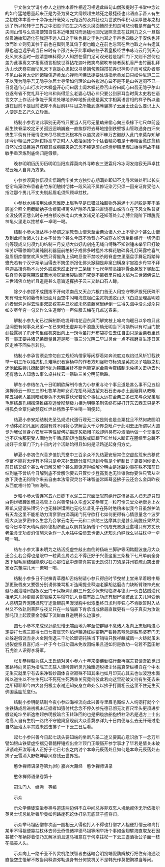 <!-- { "loadSidebar": true } -->
　　宁文伯文学请小参人之初性本善性相近习相远此四句山僧孩提时于书堂中念过的如今猛地思量起来正是为圣为贤之大纲领超生越死之最捷径也此语直示吾人有生之初性体本善干干净净无纤毫染污元相近的及其壮也为世欲所牵积习深厚便与之相远了所以轮转于三界之中汩没乎四生之内改头换面慒然无知良可悲也若是有血气丈夫闻山僧与么告报便知自性本近唯因习而远猛地回光返照念念在兹用力之久一旦豁然贯通始知造化在我道不远人口之于味也目之于色也耳之于声也四肢之于安佚也非汝而谁立则见其参于前也在舆则见其倚于衡也瞻之在前也忽焉在后也取之左右逢其原也道岂远乎哉当日宋时有个邵尧夫于此事却较些子着皇极经世书咏诗云月到天心处风来水面时一般清意味料得少人知然在儒门足可观光若是祖师门下又则不然何也盖为此事离文字相离语言相故世尊拈花迦叶微笑鸟窠吹布侍者契机香严击竹而礼拜沩山长庆卷帘而彻见天下岂是心思拟议寻章摘句簇锦攒花弄识神影子而可成办者耶不见山谷黄太史同诸钜儒造黄龙心禅师问佛法捷要处请指示黄龙曰只如仲尼道二三子以我为隐乎吾无隐乎尔居士寻常如何理论山谷拟对心曰不是不是山谷迷闷不已一日复造侍心山行次时木樨盛开心问曰居士闻木樨花香否山谷曰闻心曰吾无隐乎尔山谷遂有省不觉礼拜于地曰和尚得恁么老婆心切心曰只要公到家耳当时黄太史若在语言文字上作活计争能于黄龙处嚗地断啐地折此便是离文字相离语言相的样子所以道道在目前不是目前法亦不离目前非耳目之所能到遂蓦竖拂子云居士还会么要识上大人便是丘乙己久立珍重。

　　结制小参若论此事别无奇特只要当人死尽无量劫来偷心向三条椽下七尺单前竖起生铁脊梁咬定牙关孤迥迥峭巍巍一直挨拶将去蓦地撞倒铁壁银山管取通身白汗庆快生平倘有纤毫情念未尽尽属生死根本所以道灵源不昧万古徽猷入此门来莫存知解即今炉鞴弘开之际钳锤高举之时人人收拾阑残个个猛着精彩若是十赤精金愈炼愈精自然光焰溢目遍界辉腾其或胸臆夹杂志念不纯更须向炖煌炉鞴里煆过始得何故不经敏手重烹炼到底终归是假银。

　　晚参明明历历历历明明当阳疾荐莫向外寻昨夜三更霜月冷冰河发焰寂无声卓拄杖云唯人自肯乃方亲。

　　小参参须真参悟须实悟踢倒牢关大方独步心期满处即知不比寻常做处所以长庆卷帘鸟窠吹布香岩击竹东明触树彻体一段风流不属修证染污只须一回亲证肯受他人指注那个男儿不丈夫剔起眉毛须照顾卓拄杖。

　　小参秋水横按用处绝思惟眨上眉毛早是已错过独超物外遍满十方迥脱是非不落顾鉴全照全用截断衲子命根离相离名铲除圣凡窠臼直饶德山临济立在下风文殊普贤全没伎俩正恁么时东村白额咬杀南山大虫汝诸兄弟还知落处么赤膊金刚阶下蹲脱壳神龟火里走以拄杖卓一卓喝一喝。

　　结制小参大抵丛林小参谓之家教昔山僧未至金粟汝诸人分上不曾少个甚么山僧及到此间汝诸人分上亦不曾添个甚么今既不添昔亦不减穿衣吃饭坐卧经行一切仍旧何等现成又何须九旬结制三月安期大似好肉剜疮无绳自缚殊不知钳锤未举早已打破牢关炉鞴停煽尽属纯刚利器庭前柏树子成佛多时槛外木樨花触碎鼻孔灯笼露柱喜气盈眉厨库僧堂欢声庆赞只得屋角上鸱吻忍俊不禁咬杀殿脊虚空里磨盘手舞足蹈踏碎蟾光若有个汉于斯承当得去不妨坐断报化佛头掀翻是非窠臼横身宇宙独步丹霄不拜释迦高揖弥勒不为分外脱或未然正好于三条椽下七尺单前高挂钵囊全身放下竖起生铁脊梁务要克期取证蓦地冷灰豆爆裂破面门究竟不离者里只如火焰为三世诸佛说法三世诸佛立地听且道是甚么意旨遂挥拂子云三叉路口石人蹲。

　　除夕小参捏不成团拨不开何须南岳又天台六根门首无人用空守寒炉拨死灰殊不知有句无句如藤倚树日面月面空中闪电海底起红尘灵机透脱山头飞白浪至理高明若向者里洞达得去理事双彰权实并显脱或未然葛藤窝里绊倒一生得失海中没头浸杀只如岁尽年穷一句又作么生道爆竹一声催腊去梅花几点送春来。

　　解制小参九旬已过解制斯临堤畔梅花迎东风而解笑枝上啼鸟向暖日以争喧只此见闻更有何事众兄弟一冬已来时无虚弃功不浪施历劫无明当下消殒所以有时当门按剑独露狮子爪牙句里藏机突出向上一窍今虽打开布袋亦任去住自由只是金粟者里还有一事正要共诸兄弟商量且道是那一事三分光阴二早过灵台一点不揩磨贪生逐日区区走唤不回头奈若何。

　　结制小参承言须会宗勿自立规矩衲僧家等闲拶着如奔流度刃疾焰过风斩钉截铁举一明三所以陷虎机关难瞒识者穿杨中的作者方知竖帜夺标须是英灵汉子啮镞之机还他敌胜狮儿撩起便行犹为钝置廉纤不断岂能克家金粟今夜结制未免抱关击柝去也还有恁么人知恁么事么卓拄杖云一镞破三关分明前后路。

　　解冬小参结冬九十日明朝欲解制今夜为小参重与论个事且道是甚么事不见五祖演禅师云一即三三即七牧羊海畔女贞花拒马河边望夫石石击赤赤土画簸箕从教眼　眵五祖老人虽则暗藏春色不无明露秋光若论个事犹太远在金粟三冬已来与众兄弟眉毛厮结鼻孔相揩深锥痛劄透骨彻髓极力相为明朝圣制告终布袋打开东去西去只是不得孤负金粟何故频窥红烂处畅煞子平生喝一喝便起。

　　结夏小参安期结制先圣弘规递代遵行理无二致是则也是金粟犹且不然何故圆明不动体如如凡圣同源岂有殊不用将心求解会大千沙界总毗卢于此明去正所谓以大圆觉为我伽蓝身心安居平等性智何妨揭却炙脂帽子脱却鹘臭布衫洒洒地做一个无事汉岂不庆快那更受人画地为牢循规蹈矩也哉脱或脚跟下红丝线未断正在圈缋里总跳不出好于金粟门下九十日内讨个活路始得且如何是活路遂起身归方丈。

　　解夏小参初住兴善岁值饥荒堂中三百余众不免结夏安居常住空虚盐荒米贵移贫作富不能将无作有不得只是牵来补去随分度时逗到今朝是个解制日子更要问你诸人前日结又结个甚么今日解又解个甚么直饶道得结解分明由是途路边事在殊不知前日结到底不曾结今日解到底不曾解你要去只管步步登高我也无锥锥你你要住只管从空放下我也无钩钩你来去自由本法常寂灵台不昧智鉴常辉蓦竖拂子云还会么金风昨夜从西度梧叶惊飞四海秋。

　　乏粮小参大雪连宵五六日脚下水泥二三尺面壁岩前绝行踪僵卧高人扫无迹只知白狗烂银蹄谁解乌鸡雪上立兴善常住久空虚米麦忝豆无一粒可怜云堂众衲僧身上衣寒饥又逼馒头馎饦个也无糠饼馍糊也无吃忆昔孔子在陈时绝粮未似我今日虽然护法有天龙这里不能相助力清寥寥白滴滴闭门死守欲打七如何更得有心情思量念个波罗密大众波罗密作么生念乃合掌云南无一元和二佛陀三达摩其余是甚么碗脱丘果然灵验今日幸尔天晴两廊师德相济麦豆以赒其急衲僧个个饥疮充塞道业愈增只有方丈长老坐食无功虚消信施未免作一头水牯牛偿债去也诸人还知头角峥嵘么以拄杖卓一卓喝一喝。

　　结冬小参大事未明为之结活捉虚空敲出血倒跨杨岐三脚驴等闲踏翻波底月大众还会么若会得也是眼中一粒黄金屑若会不得正好于兴善这里三条椽下七尺单前全身放下眉毛厮结但能歇尽狂心那怕瓮中走鳖真实言无畏说打刀须是并州铁疏山突出曹家女东董端儿木一橛喝一喝。

　　结制小参多日不说禅青草覆却舌结制请小参只得应时节曳杖上堂来早着眼中屑那更鼓唇皮又要强分别谤佛兼骂祖听造阐提业释迦老臊胡达磨齿门缺断臂赚神光皮髓尽漏泄睦州担板汉云门干屎橛洞山麻三斤玄沙保未彻临济与德山一伙白拈贼递代相承来儿孙更颠劣惯驱耕夫牛惯夺饥人食猫有歃血功虎有起尸德彼此丈夫儿岂受他人惑切莫弄泥团抵死守途辙眼前黑漫漫胸中似漆墨终日求利养狂心不肯歇暂时入丛林又不依轨则菩萨与夜叉只在一线隔直下肯承当成佛最直截更有一句子真实为汝说那吒顶上起蒺藜金刚脚下流鲜血且道明甚么边事参。

　　圆七小参本来成现迥绝思惟无端画地为牢至使群疑不息诸人发向上志起精进心定要打七炼三直得七日七夜亘天烈焰炉鞴通红妙密斯严钳锤恶辣恁是胜热婆罗门无处躲避假饶赤身火金刚倒退三千勿论顽铜钝铁当下销镕只教祥麟威凤一火铸就虽未迸裂虚空且喜打成一片于今七日功圆未免收因结果且道如何是收功一句若不蓝田射石虎谁人识得李将军。

　　张复恭檀越为孺人王氏请对灵小参六十年来奉佛勤临行至再嘱夫君请吾欲觅归家路特向灵前为指陈王氏孺人谛听谛听灵光独耀迥脱根尘体露真常纵横自在个中本无生灭就里宁有去来净智妙圆体自空寂殊不知其来也如月印天心其去也似波澄水面所以道生以不生生死以不死死生死两重关究竟何彼此若向这里勘破又何有生死去来之所碍耶即今四大各归根尘永谢还知安身立命处么以拂子打圆相云这里不住无生灭佛国莲胎恁意行。

　　结制小参明朝结制今夜小参四海禅流向此兴善寺里眉毛厮结人人纯钢打就个个生铁铸成后进初机未证据者如猿付杙念念不停久参先德已彻无功百尺竿头更须进步假饶乾坤坐断逸格超宗明投暗合玉转珠回的也是把缆放船抱桥柱浴若是通方上士出格高人自有生机一路终不守他窠窟现前大众善冀参详九十日内便与么去无纤毫过患自然坐治太平其或未然击拂子一下云三日后看。

　　起七小参兴善今日起七话头要知端的坐断凡圣二途又要离心意识放下一念万年譬如银山铁壁虚空揣见骨髓秤锤捏出金汁顶门正眼豁开参学事才了毕若是情关未破识锁难开汝等诸人正好于七日七夜之内讨个本命元辰落处且如何是本命元辰落处击拂子云雪消大野乾坤静风卷残云世界宽。

　　憨休禅师语录卷第九(终)
嘉兴大藏经　憨休禅师语录


　　憨休禅师语录卷第十

　　嗣法门人　继尧　等编

　　示众

　　示众学佛徒空坐参禅与道违两边俱不立中间总亦非双忘人境绝觌体无所依报尔英灵士切忌乱针锥毕竟如何路逢死蛇休打杀无底篮子盛将归。

　　示众举马祖因僧参次画一圆相云入得也打入不得也打僧才入祖便打僧云和尚打某甲不得祖便靠拄杖休去师云奇怪诸禅德马祖等闲举扬个事如金翅擘海直取龙石因甚被个布衲拶着便乃瓦解冰消且道马祖意在于何卓拄杖一下云三盏酒妆公子面一枝花插美人头。

　　示众向上一路千圣不传灵机绝朕智者由迷暗合明投端倪孰辨放行把住有谁通晓直饶空生悟解不敢当风释迦弥勒退身有分何故机关不是韩光作莫把胸襟当等闲。

